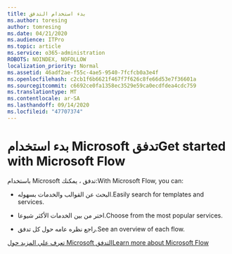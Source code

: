 ```yaml
---
title: بدء استخدام التدفق
ms.author: toresing
author: tomresing
ms.date: 04/21/2020
ms.audience: ITPro
ms.topic: article
ms.service: o365-administration
ROBOTS: NOINDEX, NOFOLLOW
localization_priority: Normal
ms.assetid: 46adf2ae-f55c-4ae5-9540-7fcfcb0a3e4f
ms.openlocfilehash: c2cb1f6b6621f467f7f626c8fe66d53e7f36601a
ms.sourcegitcommit: c6692ce0fa1358ec3529e59ca0ecdfdea4cdc759
ms.translationtype: MT
ms.contentlocale: ar-SA
ms.lasthandoff: 09/14/2020
ms.locfileid: "47707374"
---
```

# <a name="get-started-with-microsoft-flow"></a><span data-ttu-id="85b1d-102">بدء استخدام Microsoft تدفق</span><span class="sxs-lookup"><span data-stu-id="85b1d-102">Get started with Microsoft Flow</span></span>

<span data-ttu-id="85b1d-103">باستخدام Microsoft تدفق ، يمكنك:</span><span class="sxs-lookup"><span data-stu-id="85b1d-103">With Microsoft Flow, you can:</span></span>
  
- <span data-ttu-id="85b1d-104">البحث عن القوالب والخدمات بسهوله.</span><span class="sxs-lookup"><span data-stu-id="85b1d-104">Easily search for templates and services.</span></span>
    
- <span data-ttu-id="85b1d-105">اختر من بين الخدمات الأكثر شيوعا.</span><span class="sxs-lookup"><span data-stu-id="85b1d-105">Choose from the most popular services.</span></span>
    
- <span data-ttu-id="85b1d-106">راجع نظره عامه حول كل تدفق.</span><span class="sxs-lookup"><span data-stu-id="85b1d-106">See an overview of each flow.</span></span>
    
[<span data-ttu-id="85b1d-107">تعرف علي المزيد حول Microsoft التدفق</span><span class="sxs-lookup"><span data-stu-id="85b1d-107">Learn more about Microsoft Flow</span></span>](https://go.microsoft.com/fwlink/?linkid=874446)
  

